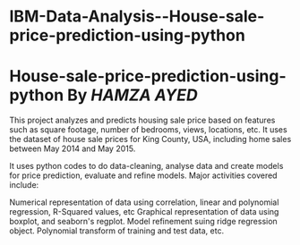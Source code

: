 # IBM-Data-Analysis--House-sale-price-prediction-using-python
# House-sale-price-prediction-using-python By *HAMZA AYED*
This project analyzes and predicts housing sale price based on features such as square footage, number of bedrooms, views, locations, etc. It uses the dataset of house sale prices for King County, USA, including home sales between May 2014 and May 2015.

It uses python codes to do data-cleaning, analyse data and create models for price prediction, evaluate and refine models. Major activities covered include:

Numerical representation of data using correlation, linear and polynomial regression, R-Squared values, etc
Graphical representation of data using boxplot, and seaborn's regplot.
Model refinement suing ridge regression object.
Polynomial transform of training and test data, etc.
